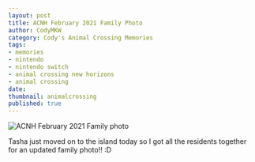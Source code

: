 ```yaml
---
layout: post
title: ACNH February 2021 Family Photo
author: CodyMKW
category: Cody's Animal Crossing Memories
tags:
- memories
- nintendo
- nintendo switch
- animal crossing new horizons
- animal crossing
date: 
thumbnail: animalcrossing
published: true
---
```

![ACNH February 2021 Family photo](https://pbs.twimg.com/media/EteL2-bVgAECo3I?format=jpg&name=large)

Tasha just moved on to the island today so I got all the residents together for an updated family photo!! :D
